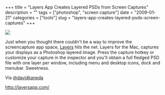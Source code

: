 +++
title = "Layers App Creates Layered PSDs from Screen Captures"
description = ""
tags = ["photoshop", "screen capture"]
date = "2009-01-21"
categories = ["tools"]
slug = "layers-app-creates-layered-psds-screen-captures"
+++


<div class="tool-screenshot mb1"><a href="http://layersapp.com/"><img id="bluga-thumbnail-2748" class="bluga-thumbnail custom" src="//media.konigi.com/bluga/
wt52303e0e9aa33_custom.jpg"/></a></div><p>Just when you thought there couldn't be a way to improve the screencapture app space, <a href="http://layersapp.com/">Layers</a> hits the net. Layers for the Mac, captures your displays as a Photoshop layered image. Press the capture hotkey or customize your capture in the inspector and you'll obtain a full fledged PSD file with one layer per window, including menu and desktop icons, dock and menubar. Sweetness.</p>
<p>Via <a href="http://twitter.com/davidkaneda/status/1137150372">@davidkaneda</a></p>
  
<p><a href="http://layersapp.com/">http://layersapp.com/</a></p>
      
